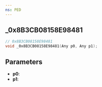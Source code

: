 ```yaml
---
ns: PED
---
```

## _0x8B3CB08158E98481

```c
// 0x8B3CB08158E98481
void _0x8B3CB08158E98481(Any p0, Any p1);
```

## Parameters
* **p0**:
* **p1**:
